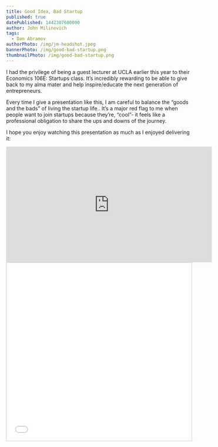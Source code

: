 ```yaml
---
title: Good Idea, Bad Startup
published: true
datePublished: 1442307600000
author: John Milinovich
tags:
  - Dan Abramov
authorPhoto: /img/jm-headshot.jpeg
bannerPhoto: /img/good-bad-startup.png
thumbnailPhoto: /img/good-bad-startup.png
---
```

I had the privilege of being a guest lecturer at UCLA earlier this year to their Economics 106E: Startups class. It’s incredibly rewarding to be able to give back to my alma mater and help inspire/educate the next generation of entrepreneurs.

Every time I give a presentation like this, I am careful to balance the “goods and the bads” of living the startup life.. It’s a major red flag to me when people want to join startups because they’re, “cool”- it feels like a professional obligation to share the ups and downs of the journey.

I hope you enjoy watching this presentation as much as I enjoyed delivering it:
<iframe width="560" height="315" src="https://www.youtube.com/embed/JnrpXGUWvs4" frameborder="0" allow="accelerometer; autoplay; clipboard-write; encrypted-media; gyroscope; picture-in-picture" allowfullscreen></iframe>

<iframe src="//www.slideshare.net/slideshow/embed_code/key/CoEfjVWEwxAOwf" width="595" height="485" frameborder="0" marginwidth="0" marginheight="0" scrolling="no" style="border:1px solid #CCC; border-width:1px; margin-bottom:5px; max-width: 100%;" allowfullscreen> </iframe>

